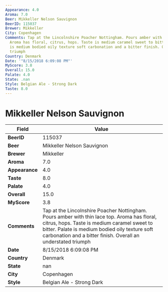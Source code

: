 ```yaml
---
Appearance: 4.0
Aroma: 7.0
Beer: Mikkeller Nelson Sauvignon
BeerID: 115037
Brewer: Mikkeller
City: Copenhagen
Comments: Tap at the Lincolnshire Poacher Nottingham. Pours amber with thin lace top.
  Aroma has floral, citrus, hops. Taste is medium caramel sweet to bitter. Palate
  is medium bodied oily texture soft carbonation and a bitter finish. Overall an understated
  triumph
Country: Denmark
Date: '"8/15/2018 6:09:08 PM"'
MyScore: 3.8
Overall: 15.0
Palate: 4.0
State: .nan
Style: Belgian Ale - Strong Dark
Taste: 8.0
---
```


# Mikkeller Nelson Sauvignon

| Field         | Value |
|---------------|-------|
| **BeerID** | 115037 |
| **Beer** | Mikkeller Nelson Sauvignon |
| **Brewer** | Mikkeller |
| **Aroma** | 7.0 |
| **Appearance** | 4.0 |
| **Taste** | 8.0 |
| **Palate** | 4.0 |
| **Overall** | 15.0 |
| **MyScore** | 3.8 |
| **Comments** | Tap at the Lincolnshire Poacher Nottingham. Pours amber with thin lace top. Aroma has floral, citrus, hops. Taste is medium caramel sweet to bitter. Palate is medium bodied oily texture soft carbonation and a bitter finish. Overall an understated triumph |
| **Date** | 8/15/2018 6:09:08 PM |
| **Country** | Denmark |
| **State** | nan |
| **City** | Copenhagen |
| **Style** | Belgian Ale - Strong Dark |
